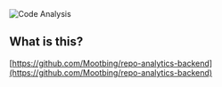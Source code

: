 <img src="https://repo-analytics-backend.vercel.app/api?backgroundColor=black&titleColor=white&textColor=#C2C2C3&subHeader=2025-01-10%2005%3A20%3A25&title=Analysis%20of%20%27repo-analysis-backend%27&numFiles=25&totalLines=6182&errors=11&extensions=sample%2Csvg%2CHEAD%2Cmain%2Cjs%2Cjson%2Cmjs%2Ccss%2Cmd%2Cconfig%2Cdescription%2CFETCH_HEAD%2Cindex%2Cpacked-refs%2Cexclude%2Cbf0f9c2a342686bf9304c097c72ea4a87d67fa%2C4e7aed5bf091ab800eeb79f0cef13ee319003f%2Ce2a0be2024eb0aa5e3b85c496cfbbe7fc74059%2C9d17c137a12f8f2488afa122372b41916d32db%2C9e0c4e06af69ecd53397103dff30b63815d735%2Cf8e66331bf1b75e75e512c993effdb29f392ad%2Cidx%2Cpack%2Crev%2Cico&fileCounter=14%2C5%2C4%2C4%2C4%2C3%2C2%2C2%2C1%2C1%2C1%2C1%2C1%2C1%2C1%2C1%2C1%2C1%2C1%2C1%2C1%2C1%2C1%2C1%2C1&lineCounterPerFile=868%2C5%2C4%2C5%2C147%2C4865%2C18%2C210%2C36%2C14%2C1%2C1%2C0%2C2%2C6%2C0%2C0%2C0%2C0%2C0%2C0%2C0%2C0%2C0%2C0" alt="Code Analysis" />

## What is this?
[https://github.com/Mootbing/repo-analytics-backend](https://github.com/Mootbing/repo-analytics-backend)

